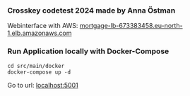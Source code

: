 ### Crosskey codetest 2024 made by Anna Östman

Webinterface with AWS: [mortgage-lb-673383458.eu-north-1.elb.amazonaws.com](http://mortgage-lb-673383458.eu-north-1.elb.amazonaws.com)

### Run Application locally with Docker-Compose

```console
cd src/main/docker
docker-compose up -d
```

Go to url: [localhost:5001](http://localhost:5001)
